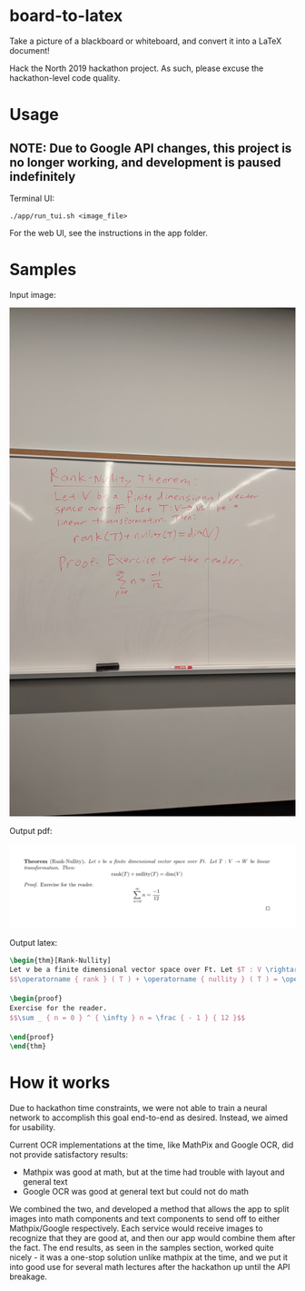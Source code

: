 # board-to-latex

Take a picture of a blackboard or whiteboard, and convert it into a LaTeX 
document!

Hack the North 2019 hackathon project. As such, please excuse the 
hackathon-level code quality.

# Usage

## NOTE: Due to Google API changes, this project is no longer working, and development is paused indefinitely

Terminal UI:

```
./app/run_tui.sh <image_file>
```

For the web UI, see the instructions in the app folder.

# Samples

Input image:

![Input image](examples/test.jpg)

Output pdf:

![Output](examples/test_out.png)

Output latex:

```latex
\begin{thm}[Rank-Nullity]
Let v be a finite dimensional vector space over Ft. Let $T : V \rightarrow W$ be linear transformation. Then: 
$$\operatorname { rank } ( T ) + \operatorname { nullity } ( T ) = \operatorname { dim } ( V )$$

\begin{proof}
Exercise for the reader. 
$$\sum _ { n = 0 } ^ { \infty } n = \frac { - 1 } { 12 }$$

\end{proof}
\end{thm}
```

# How it works

Due to hackathon time constraints, we were not able to train a neural network to 
accomplish this goal end-to-end as desired. Instead, we aimed for usability.

Current OCR implementations at the time, like MathPix and Google OCR, did not 
provide satisfactory results:

- Mathpix was good at math, but at the time had trouble with layout and general 
  text
- Google OCR was good at general text but could not do math

We combined the two, and developed a method that allows the app to split images 
into math components and text components to send off to either Mathpix/Google 
respectively. Each service would receive images to recognize that they are good 
at, and then our app would combine them after the fact. The end results, as seen 
in the samples section, worked quite nicely - it was a one-stop solution unlike 
mathpix at the time, and we put it into good use for several math lectures after 
the hackathon up until the API breakage.

